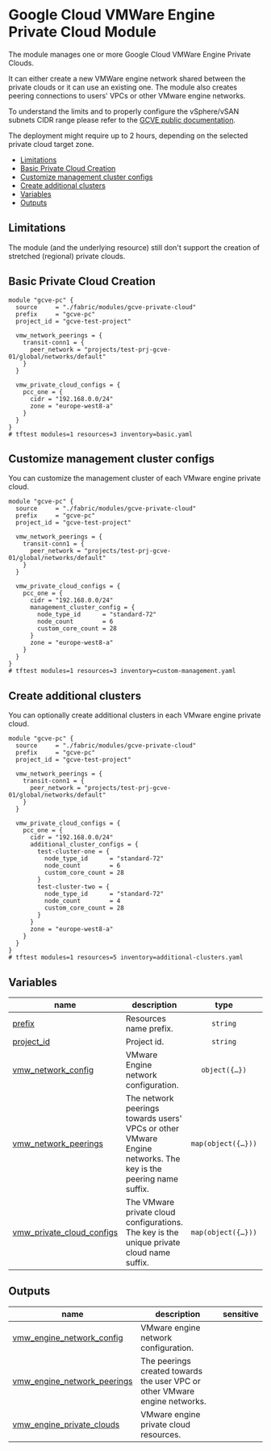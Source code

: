 # Google Cloud VMWare Engine Private Cloud Module

The module manages one or more Google Cloud VMWare Engine Private Clouds.

It can either create a new VMWare engine network shared between the private clouds or it can use an existing one. The module also creates peering connections to users' VPCs or other VMware engine networks.

To understand the limits and to properly configure the vSphere/vSAN subnets CIDR range please refer to the [GCVE public documentation](https://cloud.google.com/vmware-engine/docs/quickstart-networking-requirements).

The deployment might require up to 2 hours, depending on the selected private cloud target zone.

<!-- BEGIN TOC -->
- [Limitations](#limitations)
- [Basic Private Cloud Creation](#basic-private-cloud-creation)
- [Customize management cluster configs](#customize-management-cluster-configs)
- [Create additional clusters](#create-additional-clusters)
- [Variables](#variables)
- [Outputs](#outputs)
<!-- END TOC -->

## Limitations

The module (and the underlying resource) still don't support the creation of stretched (regional) private clouds.

## Basic Private Cloud Creation

```hcl
module "gcve-pc" {
  source     = "./fabric/modules/gcve-private-cloud"
  prefix     = "gcve-pc"
  project_id = "gcve-test-project"

  vmw_network_peerings = {
    transit-conn1 = {
      peer_network = "projects/test-prj-gcve-01/global/networks/default"
    }
  }

  vmw_private_cloud_configs = {
    pcc_one = {
      cidr = "192.168.0.0/24"
      zone = "europe-west8-a"
    }
  }
}
# tftest modules=1 resources=3 inventory=basic.yaml
```

## Customize management cluster configs

You can customize the management cluster of each VMware engine private cloud.

```hcl
module "gcve-pc" {
  source     = "./fabric/modules/gcve-private-cloud"
  prefix     = "gcve-pc"
  project_id = "gcve-test-project"

  vmw_network_peerings = {
    transit-conn1 = {
      peer_network = "projects/test-prj-gcve-01/global/networks/default"
    }
  }

  vmw_private_cloud_configs = {
    pcc_one = {
      cidr = "192.168.0.0/24"
      management_cluster_config = {
        node_type_id      = "standard-72"
        node_count        = 6
        custom_core_count = 28
      }
      zone = "europe-west8-a"
    }
  }
}
# tftest modules=1 resources=3 inventory=custom-management.yaml
```

## Create additional clusters

You can optionally create additional clusters in each VMware engine private cloud.

```hcl
module "gcve-pc" {
  source     = "./fabric/modules/gcve-private-cloud"
  prefix     = "gcve-pc"
  project_id = "gcve-test-project"

  vmw_network_peerings = {
    transit-conn1 = {
      peer_network = "projects/test-prj-gcve-01/global/networks/default"
    }
  }

  vmw_private_cloud_configs = {
    pcc_one = {
      cidr = "192.168.0.0/24"
      additional_cluster_configs = {
        test-cluster-one = {
          node_type_id      = "standard-72"
          node_count        = 6
          custom_core_count = 28
        }
        test-cluster-two = {
          node_type_id      = "standard-72"
          node_count        = 4
          custom_core_count = 28
        }
      }
      zone = "europe-west8-a"
    }
  }
}
# tftest modules=1 resources=5 inventory=additional-clusters.yaml
```
<!-- BEGIN TFDOC -->
## Variables

| name | description | type | required | default |
|---|---|:---:|:---:|:---:|
| [prefix](variables.tf#L17) | Resources name prefix. | <code>string</code> | ✓ |  |
| [project_id](variables.tf#L22) | Project id. | <code>string</code> | ✓ |  |
| [vmw_network_config](variables.tf#L27) | VMware Engine network configuration. | <code title="object&#40;&#123;&#10;  create      &#61; optional&#40;bool, true&#41;&#10;  description &#61; optional&#40;string, &#34;Terraform-managed.&#34;&#41;&#10;  name        &#61; optional&#40;string, &#34;default&#34;&#41;&#10;&#125;&#41;">object&#40;&#123;&#8230;&#125;&#41;</code> |  | <code>&#123;&#125;</code> |
| [vmw_network_peerings](variables.tf#L37) | The network peerings towards users' VPCs or other VMware Engine networks. The key is the peering name suffix. | <code title="map&#40;object&#40;&#123;&#10;  peer_network                        &#61; string&#10;  description                         &#61; optional&#40;string, &#34;Managed by Terraform.&#34;&#41;&#10;  export_custom_routes                &#61; optional&#40;bool, false&#41;&#10;  export_custom_routes_with_public_ip &#61; optional&#40;bool, false&#41;&#10;  import_custom_routes                &#61; optional&#40;bool, false&#41;&#10;  import_custom_routes_with_public_ip &#61; optional&#40;bool, false&#41;&#10;  peer_to_vmware_engine_network       &#61; optional&#40;bool, false&#41;&#10;&#125;&#41;&#41;">map&#40;object&#40;&#123;&#8230;&#125;&#41;&#41;</code> |  | <code>&#123;&#125;</code> |
| [vmw_private_cloud_configs](variables.tf#L51) | The VMware private cloud configurations. The key is the unique private cloud name suffix. | <code title="map&#40;object&#40;&#123;&#10;  cidr &#61; string&#10;  zone &#61; string&#10;  additional_cluster_configs &#61; optional&#40;map&#40;object&#40;&#123;&#10;    custom_core_count &#61; optional&#40;number&#41;&#10;    node_count        &#61; optional&#40;number, 3&#41;&#10;    node_type_id      &#61; optional&#40;string, &#34;standard-72&#34;&#41;&#10;  &#125;&#41;&#41;, &#123;&#125;&#41;&#10;  management_cluster_config &#61; optional&#40;object&#40;&#123;&#10;    custom_core_count &#61; optional&#40;number&#41;&#10;    name              &#61; optional&#40;string, &#34;mgmt-cluster&#34;&#41;&#10;    node_count        &#61; optional&#40;number, 3&#41;&#10;    node_type_id      &#61; optional&#40;string, &#34;standard-72&#34;&#41;&#10;  &#125;&#41;, &#123;&#125;&#41;&#10;  description &#61; optional&#40;string, &#34;Managed by Terraform.&#34;&#41;&#10;&#125;&#41;&#41;">map&#40;object&#40;&#123;&#8230;&#125;&#41;&#41;</code> |  | <code title="&#123;&#10;  pcc_one &#61; &#123;&#10;    cidr &#61; &#34;192.168.0.0&#47;24&#34;&#10;    additional_cluster_configs &#61; &#123;&#10;      test-cluster-one &#61; &#123;&#10;        node_type_id      &#61; &#34;standard-72&#34;&#10;        node_count        &#61; 6&#10;        custom_core_count &#61; 28&#10;      &#125;&#10;      test-cluster-two &#61; &#123;&#10;        node_type_id      &#61; &#34;standard-72&#34;&#10;        node_count        &#61; 4&#10;        custom_core_count &#61; 28&#10;      &#125;&#10;    &#125;&#10;    zone &#61; &#34;europe-west8-a&#34;&#10;  &#125;&#10;&#125;">&#123;&#8230;&#125;</code> |

## Outputs

| name | description | sensitive |
|---|---|:---:|
| [vmw_engine_network_config](outputs.tf#L17) | VMware engine network configuration. |  |
| [vmw_engine_network_peerings](outputs.tf#L22) | The peerings created towards the user VPC or other VMware engine networks. |  |
| [vmw_engine_private_clouds](outputs.tf#L27) | VMware engine private cloud resources. |  |
<!-- END TFDOC -->
